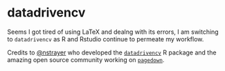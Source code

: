 # datadrivencv
Seems I got tired of using LaTeX and dealng with its errors, I am switching to ``datadrivencv`` as R and Rstudio continue to permeate my workflow.

Credits to [@nstrayer](https://github.com/nstrayer/) who developed the [``datadrivencv``](https://github.com/nstrayer/datadrivencv) R package and the amazing open source community working on [``pagedown``](https://github.com/rstudio/pagedown).
